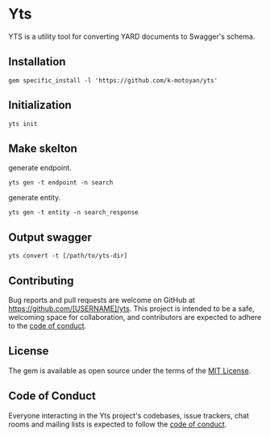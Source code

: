 # Yts

YTS is a utility tool for converting YARD documents to Swagger's schema.

## Installation

```
gem specific_install -l 'https://github.com/k-motoyan/yts'
```

## Initialization

```
yts init
```

## Make skelton

generate endpoint.

```
yts gen -t endpoint -n search
```

generate entity.

```
yts gen -t entity -n search_response
```

## Output swagger

```
yts convert -t [/path/to/yts-dir]
```

## Contributing

Bug reports and pull requests are welcome on GitHub at https://github.com/[USERNAME]/yts. This project is intended to be a safe, welcoming space for collaboration, and contributors are expected to adhere to the [code of conduct](https://github.com/[USERNAME]/yts/blob/master/CODE_OF_CONDUCT.md).


## License

The gem is available as open source under the terms of the [MIT License](https://opensource.org/licenses/MIT).

## Code of Conduct

Everyone interacting in the Yts project's codebases, issue trackers, chat rooms and mailing lists is expected to follow the [code of conduct](https://github.com/[USERNAME]/yts/blob/master/CODE_OF_CONDUCT.md).
